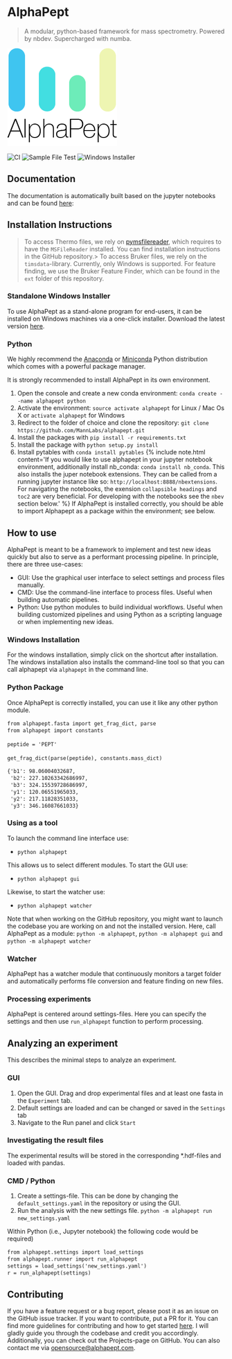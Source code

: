 # AlphaPept
> A modular, python-based framework for mass spectrometry. Powered by nbdev. Supercharged with numba.

![](nbs/images/alphapept_logo.png)

![CI](https://github.com/MannLabs/alphapept/workflows/CI/badge.svg)
![Sample File Test](https://github.com/MannLabs/alphapept/workflows/Sample%20File%20Test/badge.svg)
![Windows Installer](https://github.com/MannLabs/alphapept/workflows/Windows%20Installer/badge.svg)

## Documentation

The documentation is automatically built based on the jupyter notebooks and can be found [here](https://mannlabs.github.io/alphapept/):

## Installation Instructions
> To access Thermo files, we rely on [pymsfilereader](https://github.com/frallain/pymsfilereader), which requires to have the `MSFileReader` installed. You can find installation instructions in the GitHub repository.> To access Bruker files, we rely on the `timsdata`-library. Currently, only Windows is supported. For feature finding, we use the Bruker Feature Finder, which can be found in the `ext` folder of this repository.

### Standalone Windows Installer
To use AlphaPept as a stand-alone program for end-users, it can be installed on Windows machines via a one-click installer. Download the latest version [here](http://alphapept.org).

### Python

We highly recommend the [Anaconda](https://www.anaconda.com) or [Miniconda](https://docs.conda.io/en/latest/miniconda.html) Python distribution which comes with a powerful package manager.

It is strongly recommended to install AlphaPept in its own environment.
1. Open the console and create a new conda environment: `conda create --name alphapept python`
2. Activate the environment: `source activate alphapept` for Linux / Mac Os X or `activate alphapept` for Windows
2. Redirect to the folder of choice and clone the repository: `git clone https://github.com/MannLabs/alphapept.git`
3. Install the packages with `pip install -r requirements.txt`
4. Install the package with `python setup.py install`
5. Install pytables with `conda install pytables`
{% include note.html content='If you would like to use alphapept in your jupyter notebook environment, additionally install nb_conda: `conda install nb_conda`. This also installs the juper notebook extensions. They can be called from a running jupyter instance like so: `http://localhost:8888/nbextensions`. For navigating the notebooks, the exension `collapsible headings` and `toc2` are very beneficial. For developing with the notebooks see the `nbev` section below.' %}
If AlphaPept is installed correctly, you should be able to import Alphapept as a package within the environment; see below.

## How to use

AlphaPept is meant to be a framework to implement and test new ideas quickly but also to serve as a performant processing pipeline. In principle, there are three use-cases:

* GUI: Use the graphical user interface to select settings and process files manually.
* CMD: Use the command-line interface to process files. Useful when building automatic pipelines.
* Python: Use python modules to build individual workflows. Useful when building customized pipelines and using Python as a scripting language or when implementing new ideas. 

### Windows Installation

For the windows installation, simply click on the shortcut after installation. The windows installation also installs the command-line tool so that you can call alphapept via `alphapept` in the command line.

### Python Package

Once AlphaPept is correctly installed, you can use it like any other python module.

```
from alphapept.fasta import get_frag_dict, parse
from alphapept import constants

peptide = 'PEPT'

get_frag_dict(parse(peptide), constants.mass_dict)
```




    {'b1': 98.06004032687,
     'b2': 227.10263342686997,
     'b3': 324.15539728686997,
     'y1': 120.06551965033,
     'y2': 217.11828351033,
     'y3': 346.16087661033}



### Using as a tool

To launch the command line interface use:
* `python alphapept`

This allows us to select different modules. To start the GUI use:
* `python alphapept gui`

Likewise, to start the watcher use:
* `python alphapept watcher`

Note that when working on the GitHub repository, you might want to launch the codebase you are working on and not the installed version. Here, call AlphaPept as a module: `python -m alphapept`, `python -m alphapept gui` and `python -m alphapept watcher`

### Watcher
AlphaPept has a watcher module that continuously monitors a target folder and automatically performs file conversion and feature finding on new files.

### Processing experiments

AlphaPept is centered around settings-files. Here you can specify the settings and then use `run_alphapept` function to perform processing.

## Analyzing an experiment
This describes the minimal steps to analyze an experiment.

### GUI

1. Open the GUI. Drag and drop experimental files and at least one fasta in the `Experiment` tab. 
2. Default settings are loaded and can be changed or saved in the `Settings` tab
3. Navigate to the Run panel and click `Start`

### Investigating the result files
The experimental results will be stored in the corresponding *.hdf-files and loaded with pandas. 

### CMD / Python
1. Create a settings-file. This can be done by changing the `default_settings.yaml` in the repository or using the GUI.
2. Run the analysis with the new settings file. `python -m alphapept run new_settings.yaml`

Within Python (i.e., Jupyter notebook) the following code would be required)
```
from alphapept.settings import load_settings
from alphapept.runner import run_alphapept
settings = load_settings('new_settings.yaml')
r = run_alphapept(settings)
```

## Contributing
If you have a feature request or a bug report, please post it as an issue on the GitHub issue tracker. If you want to contribute, put a PR for it. You can find more guidelines for contributing and how to get started [here](https://github.com/MannLabs/alphapept/blob/master/CONTRIBUTING.md). I will gladly guide you through the codebase and credit you accordingly. Additionally, you can check out the Projects-page on GitHub. You can also contact me via opensource@alphapept.com.
